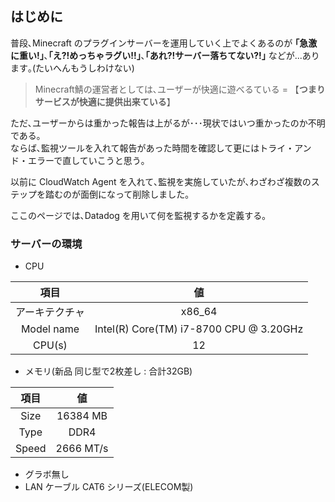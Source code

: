 <!-- ---
title: 【Minecraft】Datadog を使った監視を真面目に考えてみる
description: Minecraft を使った監視の勉強
date: 2020-09-02
category: 
# sidebar: true
sidebar: "auto"
tags:
  - CentOS7
  - 監視
categories:
  - Minecraft
  - Datadog
--- -->

## はじめに

普段､Minecraft のプラグインサーバーを運用していく上でよくあるのが **｢急激に重い!｣**､**｢え?!めっちゃラグい!!｣**､**｢あれ?!サーバー落ちてない?!｣** などが...あります｡(たいへんもうしわけない)

> Minecraft鯖の運営者としては､ユーザーが快適に遊べるている = 【**つまりサービスが快適に提供出来ている**】

ただ､ユーザーからは重かった報告は上がるが･･･現状ではいつ重かったのか不明である｡<br>
ならば､監視ツールを入れて報告があった時間を確認して更にはトライ・アンド・エラーで直していこうと思う｡

以前に CloudWatch Agent を入れて､監視を実施していたが､わざわざ複数のステップを踏むのが面倒になって削除しました｡

ここのページでは､Datadog を用いて何を監視するかを定義する｡

### サーバーの環境

- CPU

|項目|値|
|:--:|:--:|
|アーキテクチャ|x86_64|
|Model name|Intel(R) Core(TM) i7-8700 CPU @ 3.20GHz|
|CPU(s)|12|

- メモリ(新品 同じ型で2枚差し : 合計32GB)

|項目|値|
|:--:|:--:|
|Size|16384 MB|
|Type|DDR4|
|Speed|2666 MT/s|

- グラボ無し
- LAN ケーブル CAT6 シリーズ(ELECOM製)

## 